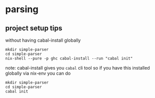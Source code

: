 # parsing

## project setup tips

without having cabal-install globally

```
mkdir simple-parser
cd simple-parser
nix-shell --pure -p ghc cabal-install --run "cabal init"
```

note: cabal-install gives you `cabal` cli tool so if you have this installed globally via nix-env you can do

```
mkdir simple-parser
cd simple-parser
cabal init
```
